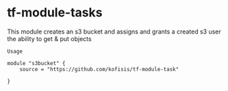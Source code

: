 # tf-module-tasks

This module creates an s3 bucket and assigns and grants a created s3 user the ability to
get & put objects
~~~ 
Usage 

module "s3bucket" {
    source = "https://github.com/kofisis/tf-module-task"
  
}
~~~